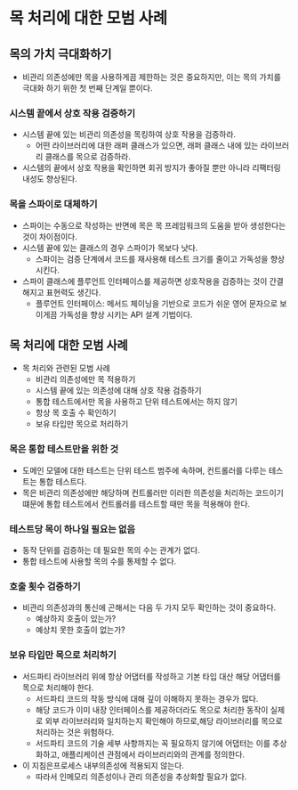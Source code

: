 # 목 처리에 대한 모범 사례

## 목의 가치 극대화하기

- 비관리 의존성에만 목을 사용하게끔 제한하는 것은 중요하지만, 이는 목의 가치를 극대화 하기 위한 첫 번째 단계일 뿐이다.

### 시스템 끝에서 상호 작용 검증하기

- 시스템 끝에 있는 비관리 의존성을 목킹하여 상호 작용을 검증하라.
	- 어떤 라이브러리에 대한 래퍼 클래스가 있으면, 래퍼 클래스 내에 있는 라이브러리 클래스를 목으로 검증하라.
- 시스템의 끝에서 상호 작용을 확인하면 회귀 방지가 좋아질 뿐만 아니라 리팩터링 내성도 향상된다.

### 목을 스파이로 대체하기

- 스파이는 수동으로 작성하는 반면에 목은 목 프레임워크의 도움을 받아 생성한다는 것이 차이점이다.
- 시스템 끝에 있는 클래스의 경우 스파이가 목보다 낫다.
	- 스파이는 검증 단계에서 코드를 재사용해 테스트 크기를 줄이고 가독성을 향상시킨다.
- 스파이 클래스에 플루언트 인터페이스를 제공하면 상호작용을 검증하는 것이 간결해지고 표현력도 생긴다.
	- 플루언트 인터페이스: 메서드 체이닝을 기반으로 코드가 쉬운 영어 문자으로 보이게끔 가독성을 향상 시키는 API 설계 기법이다.

## 목 처리에 대한 모범 사례

- 목 처리와 관련된 모범 사례
	- 비관리 의존성에만 목 적용하기
	- 시스템 끝에 있는 의존성에 대해 상호 작용 검증하기
	- 통합 테스트에서만 목을 사용하고 단위 테스트에서는 하지 않기
	- 항상 목 호출 수 확인하기
	- 보유 타입만 목으로 처리하기

### 목은 통합 테스트만을 위한 것

- 도메인 모델에 대한 테스트는 단위 테스트 범주에 속하며, 컨트롤러를 다루는 테스트는 통합 테스트다.
- 목은 비관리 의존성에만 해당하며 컨트롤러만 이러한 의존성을 처리하는 코드이기 떄문에 통합 테스트에서 컨트롤러를 테스트할 때만 목을 적용해야 한다.

### 테스트당 목이 하나일 필요는 없음

- 동작 단위를 검증하는 데 필요한 목의 수는 관계가 없다.
- 통합 테스트에 사용할 목의 수를 통제할 수 없다.

### 호출 횟수 검증하기

- 비관리 의존성과의 통신에 곤해서는 다음 두 가지 모두 확인하는 것이 중요하다.
	- 예상하지 호출이 있는가?
	- 예상치 못한 호출이 없는가?

### 보유 타입만 목으로 처리하기

- 서드파티 라이브러리 위에 항상 어댑터를 작성하고 기본 타입 대산 해당 어댑터를 목으로 처리해야 한다.
	- 서드파티 코드의 작동 방식에 대해 깊이 이해하지 못하는 경우가 많다.
	- 해당 코드가 이미 내장 인터페이스를 제공하더라도 목으로 처리한 동작이 실제로 외부 라이브러리와 일치하는지 확인해야 하므로,해당 라이브러리를 목으로 처리하는 것은 위험하다.
	- 서드파티 코드의 기술 세부 사항까지는 꼭 필요하지 않기에 어댑터는 이를 추상화하고, 애플리케이션 관점에서 라이브러리와의 관계를 정의한다.
- 이 지침은프로세스 내부의존성에 적용되지 않는다.
	- 따라서 인메모리 의존성이나 관리 의존성을 추상화할 필요가 없다.